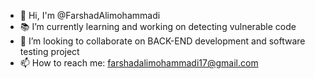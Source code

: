 - 👋 Hi, I'm @FarshadAlimohammadi
- 📚 I’m currently learning and working on detecting vulnerable code
- 🤝 I’m looking to collaborate on BACK-END development and software testing project
- 📫 How to reach me: farshadalimohammadi17@gmail.com
<!--
**FarshadAlimohammadi/FarshadAlimohammadi** is a ✨ _special_ ✨ repository because its `README.md` (this file) appears on your GitHub profile.
-->
